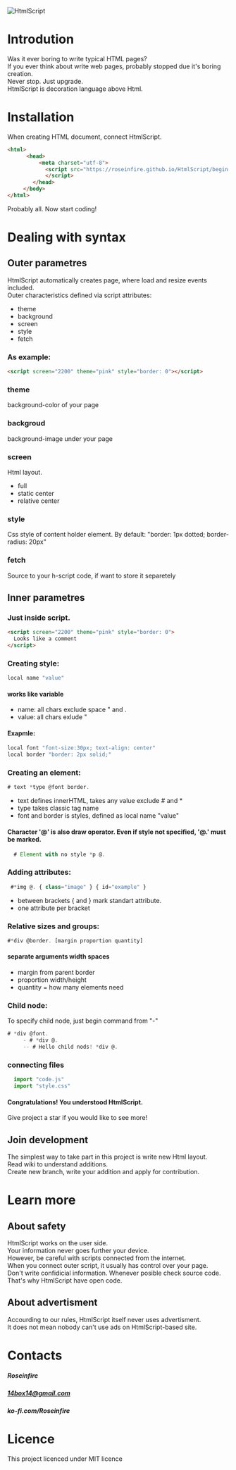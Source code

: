 ![HtmlScript](https://raw.githubusercontent.com/Roseinfire/HtmlScript/main/Icon(200x200).png)
# Introdution
Was it ever boring to write typical HTML pages? <br>
If you ever think about write web pages, probably stopped due it's boring creation. <br>
Never stop. Just upgrade. <br> 
HtmlScript is decoration language above Html. <br>
  
# Installation
When creating HTML document, connect HtmlScript.
```HTML
<html>
      <head>
          <meta charset="utf-8">
            <script src="https://roseinfire.github.io/HtmlScript/begin.js">
            </script>
        </head>
     </body>
</html>
```
Probably all. Now start coding!
  
# Dealing with syntax
## Outer parametres
HtmlScript automatically creates page, where load and resize events included. <br>
Outer characteristics defined via script attributes:
* theme
* background
* screen
* style
* fetch
### As example:
```HTML
<script screen="2200" theme="pink" style="border: 0"></script>
```
### theme
background-color of your page
### backgroud
background-image under your page
### screen
Html layout.
* full
* static center
* relative center
### style
Css style of content holder element.
By default: "border: 1px dotted; border-radius: 20px"
### fetch
Source to your h-script code, if want to store it separetely
## Inner parametres
### Just inside script.
```HTML
<script screen="2200" theme="pink" style="border: 0">
  Looks like a comment
</script>
```
### Creating style:
```javascript
local name "value"
```
#### works like variable
*  name: all chars exclude space " and .
*  value: all chars exlude "
#### Exapmle:
```javascript
local font "font-size:30px; text-align: center"
local border "border: 2px solid;"
```
### Creating an element:
```javascript
# text *type @font border.
```
* text defines innerHTML, takes any value exclude # and *
* type takes classic tag name
* font and border is styles, defined as local name "value"

#### Character '@' is also draw operator. Even if style not specified, '@.' must be marked.
```javascript
  # Element with no style *p @.
```
### Adding attributes:
```javascript
 #*img @. { class="image" } { id="example" }
```
* between brackets { and } mark standart attribute.
* one attribute per bracket 
### Relative sizes and groups:
```javascript
#*div @border. [margin proportion quantity]
```
#### separate arguments width spaces
* margin from parent border
* proportion width/height
* quantity = how many elements need
### Child node:
To specify child node, just begin command from "-"
```javascript
# *div @font.
     - # *div @.
     -- # Hello child nods! *div @.
```
### connecting files
```javascript
  import "code.js"
  import "style.css"
```
#### Congratulations! You understood HtmlScript. 
 Give project a star if you would like to see more!
## Join development
The simplest way to take part in this project is write new Html layout.<br>
Read wiki to understand additions. <br>
Create new branch, write your addition and apply for contribution.<br>

# Learn more
## About safety
HtmlScript works on the user side. <br>
Your information never goes further your device. <br>
However, be careful with scripts connected from the internet. <br>
When you connect outer script, it usually has control over your page. <br>
Don't write confidicial information. Whenever posible check source code. <br>
That's why HtmlScript have open code. <br>
  
## About advertisment
Accourding to our rules, HtmlScript itself never uses advertisment. <br>
It does not mean nobody can't use ads on HtmlScript-based site. <br>

# Contacts
##### Roseinfire
##### 14box14@gmail.com
##### ko-fi.com/Roseinfire


# Licence
This project licenced under MIT licence
